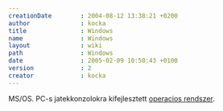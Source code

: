 ```yaml
---
creationDate        : 2004-08-12 13:38:21 +0200 
author              : kocka 
title               : Windows 
name                : Windows 
layout              : wiki 
path                : Windows 
date                : 2005-02-09 10:50:43 +0100 
version             : 2 
creator             : kocka 
---
```

MS/OS.
PC-s jatekkonzolokra kifejlesztett [operacios rendszer](Operacios%20rendszer.html).
